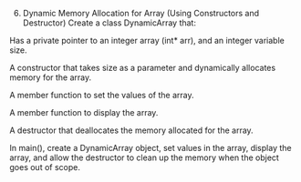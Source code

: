 6. Dynamic Memory Allocation for Array (Using Constructors and Destructor)
Create a class DynamicArray that:

Has a private pointer to an integer array (int* arr), and an integer variable size.

A constructor that takes size as a parameter and dynamically allocates memory for the array.

A member function to set the values of the array.

A member function to display the array.

A destructor that deallocates the memory allocated for the array.

In main(), create a DynamicArray object, set values in the array, display the array, 
and allow the destructor to clean up the memory when the object goes out of scope.